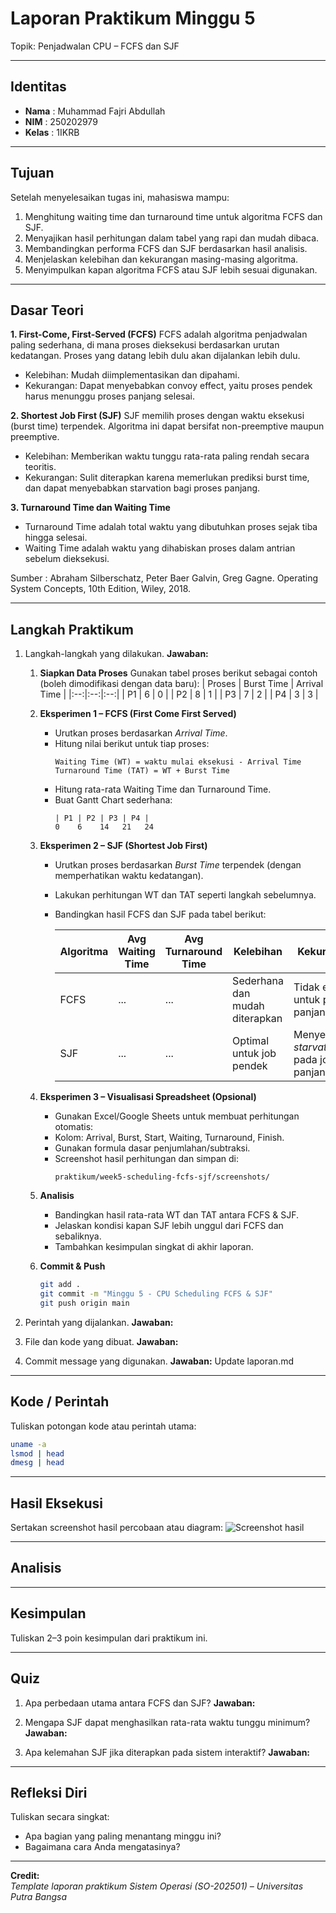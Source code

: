 
# Laporan Praktikum Minggu 5
Topik: Penjadwalan CPU – FCFS dan SJF

---

## Identitas
- **Nama**  : Muhammad Fajri Abdullah 
- **NIM**   : 250202979
- **Kelas** : 1IKRB

---

## Tujuan  

Setelah menyelesaikan tugas ini, mahasiswa mampu:
1. Menghitung waiting time dan turnaround time untuk algoritma FCFS dan SJF.
2. Menyajikan hasil perhitungan dalam tabel yang rapi dan mudah dibaca.
3. Membandingkan performa FCFS dan SJF berdasarkan hasil analisis.
4. Menjelaskan kelebihan dan kekurangan masing-masing algoritma.
5. Menyimpulkan kapan algoritma FCFS atau SJF lebih sesuai digunakan.
   
---

## Dasar Teori

**1. First-Come, First-Served (FCFS)** 
FCFS adalah algoritma penjadwalan paling sederhana, di mana proses dieksekusi berdasarkan urutan kedatangan. Proses yang datang lebih dulu akan dijalankan lebih dulu.
- Kelebihan: Mudah diimplementasikan dan dipahami.
- Kekurangan: Dapat menyebabkan convoy effect, yaitu proses pendek harus menunggu proses panjang selesai.

**2. Shortest Job First (SJF)**
SJF memilih proses dengan waktu eksekusi (burst time) terpendek. Algoritma ini dapat bersifat non-preemptive maupun preemptive.
- Kelebihan: Memberikan waktu tunggu rata-rata paling rendah secara teoritis.
- Kekurangan: Sulit diterapkan karena memerlukan prediksi burst time, dan dapat menyebabkan starvation bagi proses panjang.

**3. Turnaround Time dan Waiting Time**
- Turnaround Time adalah total waktu yang dibutuhkan proses sejak tiba hingga selesai.
- Waiting Time adalah waktu yang dihabiskan proses dalam antrian sebelum dieksekusi.

Sumber : Abraham Silberschatz, Peter Baer Galvin, Greg Gagne. Operating System Concepts, 10th Edition, Wiley, 2018.

---

## Langkah Praktikum
1. Langkah-langkah yang dilakukan.
    **Jawaban:**
    1. **Siapkan Data Proses**
       Gunakan tabel proses berikut sebagai contoh (boleh dimodifikasi dengan data baru):
       | Proses | Burst Time | Arrival Time |
       |:--:|:--:|:--:|
       | P1 | 6 | 0 |
       | P2 | 8 | 1 |
       | P3 | 7 | 2 |
       | P4 | 3 | 3 |

    2. **Eksperimen 1 – FCFS (First Come First Served)**
       - Urutkan proses berdasarkan *Arrival Time*.  
       - Hitung nilai berikut untuk tiap proses:
         ```
         Waiting Time (WT) = waktu mulai eksekusi - Arrival Time
         Turnaround Time (TAT) = WT + Burst Time
         ```
       - Hitung rata-rata Waiting Time dan Turnaround Time.  
       - Buat Gantt Chart sederhana:  
         ```
         | P1 | P2 | P3 | P4 |
         0    6    14   21   24
         ```

    3. **Eksperimen 2 – SJF (Shortest Job First)**
       - Urutkan proses berdasarkan *Burst Time* terpendek (dengan memperhatikan waktu kedatangan).  
       - Lakukan perhitungan WT dan TAT seperti langkah sebelumnya.  
       - Bandingkan hasil FCFS dan SJF pada tabel berikut:

         | Algoritma | Avg Waiting Time | Avg Turnaround Time | Kelebihan | Kekurangan |
         |------------|------------------|----------------------|------------|-------------|
         | FCFS | ... | ... | Sederhana dan mudah diterapkan | Tidak efisien untuk proses panjang |
         | SJF | ... | ... | Optimal untuk job pendek | Menyebabkan *starvation* pada job panjang |

    4. **Eksperimen 3 – Visualisasi Spreadsheet (Opsional)**
       - Gunakan Excel/Google Sheets untuk membuat perhitungan otomatis:
       - Kolom: Arrival, Burst, Start, Waiting, Turnaround, Finish.
       - Gunakan formula dasar penjumlahan/subtraksi.
       - Screenshot hasil perhitungan dan simpan di:
         ```
         praktikum/week5-scheduling-fcfs-sjf/screenshots/
         ```

    5. **Analisis**
       - Bandingkan hasil rata-rata WT dan TAT antara FCFS & SJF.  
       - Jelaskan kondisi kapan SJF lebih unggul dari FCFS dan sebaliknya.  
       - Tambahkan kesimpulan singkat di akhir laporan.

    6. **Commit & Push**
       ```bash
       git add .
       git commit -m "Minggu 5 - CPU Scheduling FCFS & SJF"
       git push origin main
       ```

2. Perintah yang dijalankan.
    **Jawaban:**

3. File dan kode yang dibuat.
   **Jawaban:**
   
4. Commit message yang digunakan.
   **Jawaban:** Update laporan.md

---

## Kode / Perintah
Tuliskan potongan kode atau perintah utama:
```bash
uname -a
lsmod | head
dmesg | head
```

---

## Hasil Eksekusi
Sertakan screenshot hasil percobaan atau diagram:
![Screenshot hasil](screenshots/example.png)

---

## Analisis

---

## Kesimpulan
Tuliskan 2–3 poin kesimpulan dari praktikum ini.

---

## Quiz
1. Apa perbedaan utama antara FCFS dan SJF?
   **Jawaban:**
   
2. Mengapa SJF dapat menghasilkan rata-rata waktu tunggu minimum?
   **Jawaban:**
   
3. Apa kelemahan SJF jika diterapkan pada sistem interaktif?
   **Jawaban:**  



---

## Refleksi Diri
Tuliskan secara singkat:
- Apa bagian yang paling menantang minggu ini?  
- Bagaimana cara Anda mengatasinya?  

---

**Credit:**  
_Template laporan praktikum Sistem Operasi (SO-202501) – Universitas Putra Bangsa_
